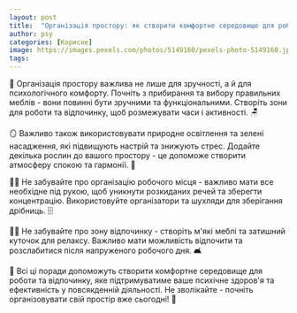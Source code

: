 ```yaml
---
layout: post
title:  "Організація простору: як створити комфортне середовище для роботи та відпочинку."
author: psy
categories: [Корисне]
image: https://images.pexels.com/photos/5149160/pexels-photo-5149160.jpeg?auto=compress&cs=tinysrgb&fit=crop&h=627&w=1200
tags: 
---
```


🌿 Організація простору важлива не лише для зручності, а й для психологічного комфорту. Почніть з прибирання та вибору правильних меблів - вони повинні бути зручними та функціональними. Створіть зони для роботи та відпочинку, щоб розмежувати часи і активності. 🪑

🪞 Важливо також використовувати природне освітлення та зелені насадження, які підвищують настрій та знижують стрес. Додайте декілька рослин до вашого простору - це допоможе створити атмосферу спокою та гармонії. 🌱

🧘‍♀️ Не забувайте про організацію робочого місця - важливо мати все необхідне під рукою, щоб уникнути розкиданих речей та зберегти концентрацію. Використовуйте організатори та шухляди для зберігання дрібниць. 🗄️

💆‍♂️ Не забувайте про зону відпочинку - створіть м'які меблі та затишний куточок для релаксу. Важливо мати можливість відпочити та розслабитися після напруженого робочого дня. 🛋️

🌺 Всі ці поради допоможуть створити комфортне середовище для роботи та відпочинку, яке підтримуватиме ваше психічне здоров'я та ефективність у повсякденній діяльності. Не зволікайте - почніть організовувати свій простір вже сьогодні! 🌈



